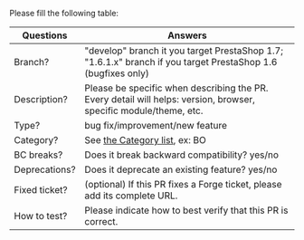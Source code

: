 <!-- Thank you for contributing to the PrestaShop project! -->

Please fill the following table:

| Questions     | Answers
| ------------- | -------------------------------------------------------
| Branch?       | "develop" branch it you target PrestaShop 1.7; "1.6.1.x" branch if you target PrestaShop 1.6 (bugfixes only)
| Description?  | Please be specific when describing the PR. <br/> Every detail will helps: version, browser, specific module/theme, etc.
| Type?         | bug fix/improvement/new feature
| Category?     | See [the Category list](http://doc.prestashop.com/display/PS16/How+to+write+a+commit+message), ex: BO
| BC breaks?    | Does it break backward compatibility? yes/no
| Deprecations? | Does it deprecate an existing feature? yes/no
| Fixed ticket? | (optional) If this PR fixes a Forge ticket, please add its complete URL.
| How to test?  | Please indicate how to best verify that this PR is correct.

<!--
Click the form's "Preview button" to make sure the table is functional. Thank you!

#### Important guidelines

* PrestaShop 1.7 development happens on the `develop` branch.
* PrestaShop 1.6 development happens on the `1.6.1.x` branch -- we only accept bugfixes.
* Make sure your local branch is up to date before commiting your changes! Read: https://help.github.com/articles/syncing-a-fork/
* Your code MUST respect the PSR-2 Coding Style! Read: http://doc.prestashop.com/display/PS16/Coding+Standards
* Your commit MUST respect our naming convention! Read: http://doc.prestashop.com/display/PS16/How+to+write+a+commit+message
-->
